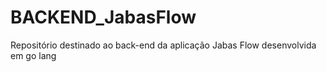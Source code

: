# BACKEND_JabasFlow
Repositório destinado ao back-end da aplicação Jabas Flow desenvolvida em go lang
